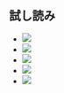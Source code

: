## 試し読み

- ![](https://static.kurokuroworks.net/www/books/azunyan_html5/images/sample01.jpg)
- ![](https://static.kurokuroworks.net/www/books/azunyan_html5/images/sample02.jpg)
- ![](https://static.kurokuroworks.net/www/books/azunyan_html5/images/sample03.jpg)
- ![](https://static.kurokuroworks.net/www/books/azunyan_html5/images/sample04.jpg)
- ![](https://static.kurokuroworks.net/www/books/azunyan_html5/images/sample05.jpg)
